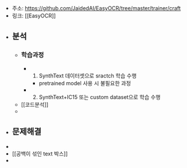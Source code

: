 - 주소: https://github.com/JaidedAI/EasyOCR/tree/master/trainer/craft
- 링크: [[EasyOCR]]
- ## 분석
	- ### 학습과정
		- 1) SynthText 데이터셋으로 sractch 학습 수행
			- pretrained model 사용 시 불필요한 과정
		- 2) SynthText+IC15 또는 custom dataset으로 학습 수행
	- [[코드분석]]
	-
- ## 문제해결
-
- [[공백이 섞인 text 박스]]
-